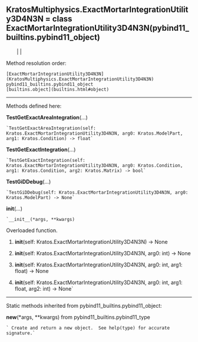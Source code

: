   
**KratosMultiphysics.ExactMortarIntegrationUtility3D4N3N** = class
ExactMortarIntegrationUtility3D4N3N(pybind11_builtins.pybind11_object)  
---  
`    `|   |

Method resolution order:

    [ExactMortarIntegrationUtility3D4N3N](KratosMultiphysics.ExactMortarIntegrationUtility3D4N3N)
    pybind11_builtins.pybind11_object
    [builtins.object](builtins.html#object)

* * *

Methods defined here:  

**TestGetExactAreaIntegration**(...)

    `TestGetExactAreaIntegration(self: Kratos.ExactMortarIntegrationUtility3D4N3N, arg0: Kratos.ModelPart, arg1: Kratos.Condition) -> float`

**TestGetExactIntegration**(...)

    `TestGetExactIntegration(self: Kratos.ExactMortarIntegrationUtility3D4N3N, arg0: Kratos.Condition, arg1: Kratos.Condition, arg2: Kratos.Matrix) -> bool`

**TestGiDDebug**(...)

    `TestGiDDebug(self: Kratos.ExactMortarIntegrationUtility3D4N3N, arg0: Kratos.ModelPart) -> None`

**__init__**(...)

    `__init__(*args, **kwargs)  
Overloaded  function.  
  
1. __init__(self: Kratos.ExactMortarIntegrationUtility3D4N3N) -> None  
  
2. __init__(self: Kratos.ExactMortarIntegrationUtility3D4N3N, arg0: int) -> None  
  
3. __init__(self: Kratos.ExactMortarIntegrationUtility3D4N3N, arg0: int, arg1: float) -> None  
  
4. __init__(self: Kratos.ExactMortarIntegrationUtility3D4N3N, arg0: int, arg1: float, arg2: int) -> None`

* * *

Static methods inherited from pybind11_builtins.pybind11_object:  

**__new__**(*args, **kwargs) from pybind11_builtins.pybind11_type

    ` Create and return a new object.  See help(type) for accurate signature.`

